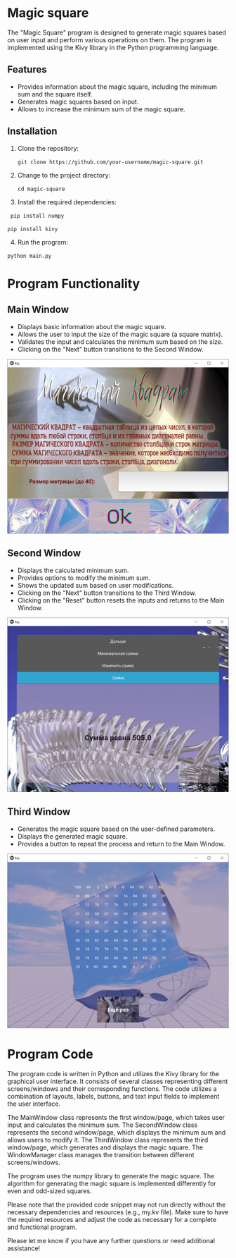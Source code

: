 # Magic square
The "Magic Square" program is designed to generate magic squares based on user input and perform various operations on them. The program is implemented using the Kivy library in the Python programming language.

## Features

- Provides information about the magic square, including the minimum sum and the square itself.
- Generates magic squares based on input.
- Allows to increase the minimum sum of the magic square.

## Installation

1. Clone the repository:

   ```shell
   git clone https://github.com/your-username/magic-square.git
    ```
2. Change to the project directory:

   ```shell
   cd magic-square
    ```
3. Install the required dependencies:
  ```shell
   pip install numpy
   ```
   ```shell
   pip install kivy
   ```
4. Run the program:
  ```shell
  python main.py
  ```
 
 # Program Functionality
 
 ## Main Window
- Displays basic information about the magic square.
- Allows the user to input the size of the magic square (a square matrix).
- Validates the input and calculates the minimum sum based on the size.
- Clicking on the "Next" button transitions to the Second Window.

![First Page](img/first-page.png)

## Second Window
- Displays the calculated minimum sum.
- Provides options to modify the minimum sum.
- Shows the updated sum based on user modifications.
- Clicking on the "Next" button transitions to the Third Window.
- Clicking on the "Reset" button resets the inputs and returns to the Main Window.

![Second Page](img/second-page.png)

## Third Window
- Generates the magic square based on the user-defined parameters.
- Displays the generated magic square.
- Provides a button to repeat the process and return to the Main Window.

![Third Page](img/third-page.png)

# Program Code
The program code is written in Python and utilizes the Kivy library for the graphical user interface. It consists of several classes representing different screens/windows and their corresponding functions. The code utilizes a combination of layouts, labels, buttons, and text input fields to implement the user interface.

The MainWindow class represents the first window/page, which takes user input and calculates the minimum sum. The SecondWindow class represents the second window/page, which displays the minimum sum and allows users to modify it. The ThirdWindow class represents the third window/page, which generates and displays the magic square. The WindowManager class manages the transition between different screens/windows.

The program uses the numpy library to generate the magic square. The algorithm for generating the magic square is implemented differently for even and odd-sized squares.

Please note that the provided code snippet may not run directly without the necessary dependencies and resources (e.g., my.kv file). Make sure to have the required resources and adjust the code as necessary for a complete and functional program.

Please let me know if you have any further questions or need additional assistance!
 
 
